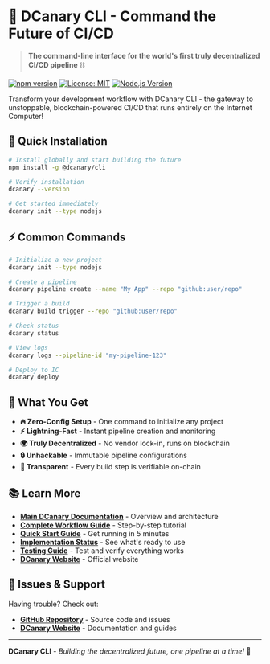 # 🐤 DCanary CLI - Command the Future of CI/CD

> **The command-line interface for the world's first truly decentralized CI/CD pipeline** ⛓️

[![npm version](https://badge.fury.io/js/@dcanary/cli.svg)](https://www.npmjs.com/package/@dcanary/cli)
[![License: MIT](https://img.shields.io/badge/License-MIT-yellow.svg)](https://opensource.org/licenses/MIT)
[![Node.js Version](https://img.shields.io/badge/node-%3E%3D16.0.0-brightgreen)](https://nodejs.org)

Transform your development workflow with DCanary CLI - the gateway to unstoppable, blockchain-powered CI/CD that runs entirely on the Internet Computer!

## 🚀 Quick Installation

```bash
# Install globally and start building the future
npm install -g @dcanary/cli

# Verify installation
dcanary --version

# Get started immediately
dcanary init --type nodejs
```

## ⚡ Common Commands

```bash
# Initialize a new project
dcanary init --type nodejs

# Create a pipeline
dcanary pipeline create --name "My App" --repo "github:user/repo"

# Trigger a build
dcanary build trigger --repo "github:user/repo"

# Check status
dcanary status

# View logs
dcanary logs --pipeline-id "my-pipeline-123"

# Deploy to IC
dcanary deploy
```

## 🎯 What You Get

- **🔥 Zero-Config Setup** - One command to initialize any project
- **⚡ Lightning-Fast** - Instant pipeline creation and monitoring
- **🌍 Truly Decentralized** - No vendor lock-in, runs on blockchain
- **🔒 Unhackable** - Immutable pipeline configurations
- **👀 Transparent** - Every build step is verifiable on-chain

## 📚 Learn More

- **[Main DCanary Documentation](../../README.md)** - Overview and architecture
- **[Complete Workflow Guide](../docs/COMPLETE_WORKFLOW_GUIDE.md)** - Step-by-step tutorial
- **[Quick Start Guide](../docs/QUICK_START.md)** - Get running in 5 minutes
- **[Implementation Status](../docs/IMPLEMENTATION_STATUS.md)** - See what's ready to use
- **[Testing Guide](../docs/TESTING_GUIDE.md)** - Test and verify everything works
- **[DCanary Website](https://modaniels.github.io/Dcanary-site/)** - Official website

## 🐛 Issues & Support

Having trouble? Check out:

- **[GitHub Repository](https://github.com/modaniels/Dcanary)** - Source code and issues
- **[DCanary Website](https://modaniels.github.io/Dcanary-site/)** - Documentation and guides

---

**DCanary CLI** - *Building the decentralized future, one pipeline at a time!* 🚀
